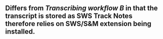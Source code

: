 ## **Differs from _Transcribing workflow B_ in that the transcript is stored as SWS Track Notes therefore relies on SWS/S&M extension being installed.**
